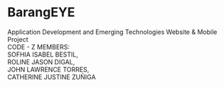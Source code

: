 # BarangEYE
Application Development and Emerging Technologies 
Website &amp; Mobile Project
<br>
CODE - Z
  MEMBERS: <br>
    SOFHIA ISABEL BESTIL,    <br>
    ROLINE JASON DIGAL,      <br>
    JOHN LAWRENCE TORRES,    <br>
    CATHERINE JUSTINE ZUÑIGA <br>


